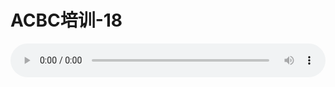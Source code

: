 # ACBC培训-18

<audio style="width: 100%;" preload="false" controls controlslist="nodownload"><source src="//file.simai.life/audio/mp3/old/12143.mp3" type="audio/mpeg">Your browser does not support the audio element.</audio>


